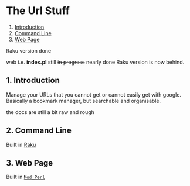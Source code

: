 The Url Stuff
=============

1. [Introduction](#1-introduction)
1. [Command Line](#2-command-line)
1. [Web Page](#3-web-page)

Raku version done

web i.e. **index.pl** still ~~in progress~~ nearly done Raku version is now behind.


## 1. Introduction

Manage your URLs that you cannot get or cannot easily get with google.
Basically a bookmark manager, but searchable and organisable.

the docs are still a bit raw and rough


## 2. Command Line 

Built in [Raku](https://raku.org/)

## 3. Web Page

Built in [`Mod_Perl`](https://perl.apache.org/)


